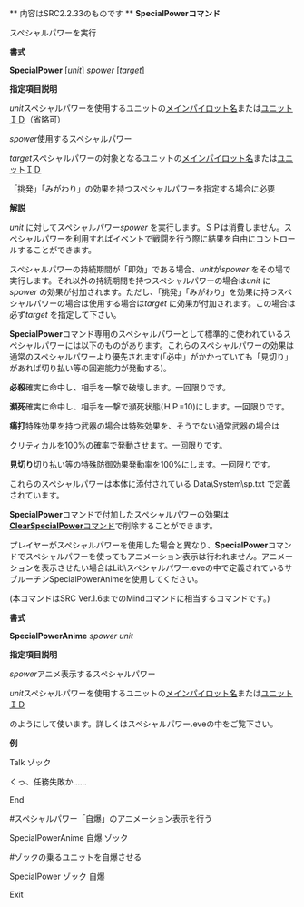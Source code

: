 ** 内容はSRC2.2.33のものです **
**SpecialPowerコマンド**

スペシャルパワーを実行

**書式**

**SpecialPower** [*unit*] *spower* [*target*]

**指定項目説明**

*unit*スペシャルパワーを使用するユニットの[メインパイロット名](メインパイロット名.md)または[ユニットＩＤ](ユニットＩＤ.md)（省略可）

*spower*使用するスペシャルパワー

*target*スペシャルパワーの対象となるユニットの[メインパイロット名](メインパイロット名.md)または[ユニットＩＤ](ユニットＩＤ.md)

「挑発」「みがわり」の効果を持つスペシャルパワーを指定する場合に必要

**解説**

*unit* に対してスペシャルパワー*spower* を実行します。ＳＰは消費しません。スペシャルパワーを利用すればイベントで戦闘を行う際に結果を自由にコントロールすることができます。

スペシャルパワーの持続期間が「即効」である場合、*unit*が*spower* をその場で実行します。それ以外の持続期間を持つスペシャルパワーの場合は*unit* に*spower* の効果が付加されます。ただし、「挑発」「みがわり」を効果に持つスペシャルパワーの場合は使用する場合は*target* に効果が付加されます。この場合は必ず*target* を指定して下さい。

**SpecialPower**コマンド専用のスペシャルパワーとして標準的に使われているスペシャルパワーには以下のものがあります。これらのスペシャルパワーの効果は通常のスペシャルパワーより優先されます(「必中」がかかっていても「見切り」があれば切り払い等の回避能力が発動する)。

**必殺**確実に命中し、相手を一撃で破壊します。一回限りです。

**瀕死**確実に命中し、相手を一撃で瀕死状態(ＨＰ=10)にします。一回限りです。

**痛打**特殊効果を持つ武器の場合は特殊効果を、そうでない通常武器の場合は

クリティカルを100%の確率で発動させます。一回限りです。

**見切り**切り払い等の特殊防御効果発動率を100%にします。一回限りです。

これらのスペシャルパワーは本体に添付されている Data\System\sp.txt で定義されています。

**SpecialPower**コマンドで付加したスペシャルパワーの効果は[**ClearSpecialPower**コマンド](ClearSpecialPowerコマンド.md)で削除することができます。

プレイヤーがスペシャルパワーを使用した場合と異なり、**SpecialPower**コマンドでスペシャルパワーを使ってもアニメーション表示は行われません。アニメーションを表示させたい場合はLib\スペシャルパワー.eveの中で定義されているサブルーチンSpecialPowerAnimeを使用してください。

(本コマンドはSRC Ver.1.6までのMindコマンドに相当するコマンドです。)

**書式**

**SpecialPowerAnime** *spower unit*

**指定項目説明**

*spower*アニメ表示するスペシャルパワー

*unit*スペシャルパワーを使用するユニットの[メインパイロット名](メインパイロット名.md)または[ユニットＩＤ](ユニットＩＤ.md)

のようにして使います。詳しくはスペシャルパワー.eveの中をご覧下さい。

**例**

Talk ゾック

くっ、任務失敗か……

End

#スペシャルパワー「自爆」のアニメーション表示を行う

SpecialPowerAnime 自爆 ゾック

#ゾックの乗るユニットを自爆させる

SpecialPower ゾック 自爆

Exit
